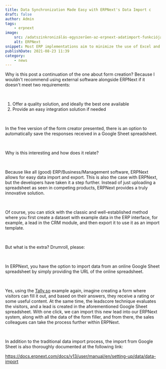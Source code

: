 ```yaml
---
title: Data Synchronization Made Easy with ERPNext's Data Import c
draft: false
author: Admin
tags:
    - erpnext
image:
    src: /adatszinkronizálás-egyszerűen-az-erpnext-adatimport-funkciójának-érdekességei.png
    alt: ERPNext
snippet: Most ERP implementations aim to minimize the use of Excel and automate manual work. But without a (good) data import feature, there is no ERP.
publishDate: 2021-08-23 11:39
category:
    - news
---
```


<p>Why is this post a continuation of the one about form creation? Because I wouldn't recommend using external software alongside ERPNext if it doesn't meet two requirements:</p><p><br></p><ol><li data-list="ordered"><span class="ql-ui" contenteditable="false"></span>Offer a quality solution, and ideally the best one available</li><li data-list="ordered"><span class="ql-ui" contenteditable="false"></span>Provide an easy integration solution if needed</li></ol><p><br></p><p>In the free version of the form creator presented, there is an option to automatically save the responses received in a Google Sheet spreadsheet.</p><p><br></p><p>Why is this interesting and how does it relate?</p><p><br></p><p>Because like all (good) ERP/Business/Management software, ERPNext allows for easy data import and export. This is also the case with ERPNext, but the developers have taken it a step further. Instead of just uploading a spreadsheet as seen in competing products, ERPNext provides a truly innovative solution.</p><p><br></p><p>Of course, you can stick with the classic and well-established method where you first create a dataset with example data in the ERP interface, for example, a lead in the CRM module, and then export it to use it as an import template.</p><p><br></p><p>But what is the extra? Drumroll, please:</p><p><br></p><p>In ERPNext, you have the option to import data from an online Google Sheet spreadsheet by simply providing the URL of the online spreadsheet.</p><p><br></p><p>Yes, using the <a href="https://tally.so/?ref=monolithon" rel="noopener noreferrer">Tally.so</a> example again, imagine creating a form where visitors can fill it out, and based on their answers, they receive a rating or some useful content. At the same time, the leadscore technique evaluates the visitors, and a lead is created in the aforementioned Google Sheet spreadsheet. With one click, we can import this new lead into our ERPNext system, along with all the data of the form filler, and from there, the sales colleagues can take the process further within ERPNext.</p><p><br></p><p>In addition to the traditional data import process, the import from Google Sheet is also thoroughly documented at the following link:</p><p><a href="https://docs.erpnext.com/docs/v13/user/manual/en/setting-up/data/data-import" rel="noopener noreferrer">https://docs.erpnext.com/docs/v13/user/manual/en/setting-up/data/data-import</a></p>
